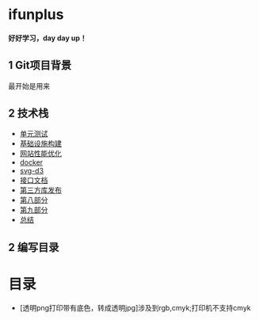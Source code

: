 # ifunplus
#### 好好学习，day day up！
## 1 Git项目背景
最开始是用来
## 2 技术栈
  * [单元测试](01.md)
  * [基础设施构建](02.md)
  * [网站性能优化](03.md)
  * [docker](04.md)
  * [svg-d3](05.md)
  * [接口文档](06.md)
  * [第三方库发布](07.md)
  * [第八部分](08.md)
  * [第九部分](09.md)
  * [总结](10.md)
## 2 编写目录
# 目录
  * [透明png打印带有底色，转成透明jpg]涉及到rgb,cmyk;打印机不支持cmyk

